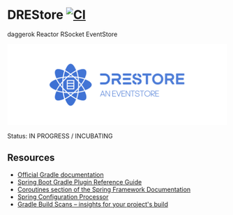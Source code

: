 # DREStore [![CI](https://github.com/daggerok/drestore/workflows/CI/badge.svg)](https://github.com/daggerok/drestore/actions?query=workflow%3ACI)
daggerok Reactor RSocket EventStore

![logo](logos/logo-009.png)

Status: IN PROGRESS /  INCUBATING

## Resources

* [Official Gradle documentation](https://docs.gradle.org)
* [Spring Boot Gradle Plugin Reference Guide](https://docs.spring.io/spring-boot/docs/2.2.6.RELEASE/gradle-plugin/reference/html/)
* [Coroutines section of the Spring Framework Documentation](https://docs.spring.io/spring/docs/5.2.5.RELEASE/spring-framework-reference/languages.html#coroutines)
* [Spring Configuration Processor](https://docs.spring.io/spring-boot/docs/2.2.6.RELEASE/reference/htmlsingle/#configuration-metadata-annotation-processor)
* [Gradle Build Scans – insights for your project's build](https://scans.gradle.com#gradle)
